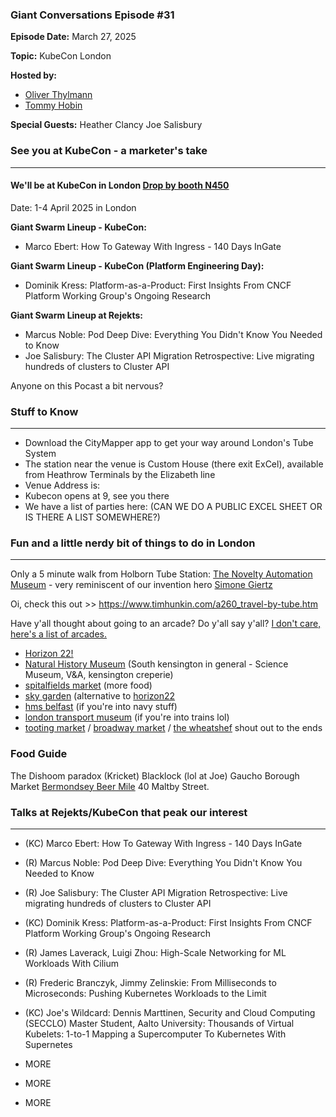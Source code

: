 ### Giant Conversations Episode #31

**Episode Date:** March 27, 2025

**Topic:**
KubeCon London

**Hosted by:** 

* [Oliver Thylmann](https://www.linkedin.com/in/thylmann/)
* [Tommy Hobin](https://www.linkedin.com/in/tommy-hobin/)

**Special Guests:**
Heather Clancy
Joe Salisbury


### See you at KubeCon - a marketer's take
------------------------------------------------------------------------------------------------------------------------------

#### We'll be at KubeCon in London [Drop by booth N450](https://events.linuxfoundation.org/kubecon-cloudnativecon-europe/)

Date: 1-4 April 2025 in London

**Giant Swarm Lineup - KubeCon:**
- Marco Ebert: How To Gateway With Ingress - 140 Days InGate

**Giant Swarm Lineup - KubeCon (Platform Engineering Day):**
- Dominik Kress: Platform-as-a-Product: First Insights From CNCF Platform Working Group's Ongoing Research

**Giant Swarm Lineup at Rejekts:**
- Marcus Noble: Pod Deep Dive: Everything You Didn't Know You Needed to Know
- Joe Salisbury: The Cluster API Migration Retrospective: Live migrating hundreds of clusters to Cluster API

Anyone on this Pocast a bit nervous?

### Stuff to Know
------------------------------------------------------------------------------------------------------------------------------

* Download the CityMapper app to get your way around London's Tube System
* The station near the venue is Custom House (there exit ExCel), available from Heathrow Terminals by the Elizabeth line
* Venue Address is:
* Kubecon opens at 9, see you there
* We have a list of parties here: (CAN WE DO A PUBLIC EXCEL SHEET OR IS THERE A LIST SOMEWHERE?)

### Fun and a little nerdy bit of things to do in London  
------------------------------------------------------------------------------------------------------------------------------

Only a 5 minute walk from Holborn Tube Station: [The Novelty Automation Museum](https://novelty-automation.com/) - very reminiscent of our invention hero [Simone Giertz](https://www.youtube.com/channel/UC3KEoMzNz8eYnwBC34RaKCQ)

Oi, check this out >> https://www.timhunkin.com/a260_travel-by-tube.htm

Have y'all thought about going to an arcade? Do y'all say y'all? [I don't care, here's a list of arcades.](https://londonist.com/london/best-of-london/where-to-play-arcade-games-in-london)

- [Horizon 22!](https://horizon22.co.uk/) 
- [Natural History Museum](https://www.nhm.ac.uk/) (South kensington in general - Science Museum, V&A, kensington creperie)
- [spitalfields market](https://www.spitalfields.co.uk/) (more food)
- [sky garden](https://skygarden.london/) (alternative to [horizon22](https://horizon22.co.uk/)
- [hms belfast](https://www.iwm.org.uk/visits/hms-belfast/about) (if you're into navy stuff)
- [london transport museum](https://www.ltmuseum.co.uk/) (if you're into trains lol)
- [tooting market](https://tootingmarket.com/) / [broadway market](https://broadwaymarket.co.uk/) / [the wheatshef](https://www.urbanpubsandbars.com/venues/the-wheatsheaf) shout out to the ends

### Food Guide

The Dishoom paradox (Kricket)
Blacklock (lol at Joe)
Gaucho
Borough Market
[Bermondsey Beer Mile](https://www.bermondsey-beer-mile.co.uk/)
40 Maltby Street. 

### Talks at Rejekts/KubeCon that peak our interest 
------------------------------------------------------------------------------------------------------------------------------

- (KC) Marco Ebert: How To Gateway With Ingress - 140 Days InGate
  
- (R) Marcus Noble: Pod Deep Dive: Everything You Didn't Know You Needed to Know
  
- (R) Joe Salisbury: The Cluster API Migration Retrospective: Live migrating hundreds of clusters to Cluster API
  
- (KC) Dominik Kress: Platform-as-a-Product: First Insights From CNCF Platform Working Group's Ongoing Research

- (R) James Laverack, Luigi Zhou: High-Scale Networking for ML Workloads With Cilium

- (R) Frederic Branczyk, Jimmy Zelinskie: From Milliseconds to Microseconds: Pushing Kubernetes Workloads to the Limit

- (KC) Joe's Wildcard: Dennis Marttinen, Security and Cloud Computing (SECCLO) Master Student, Aalto University: Thousands of Virtual Kubelets: 1-to-1 Mapping a Supercomputer To Kubernetes With Supernetes

- MORE
- MORE
- MORE



